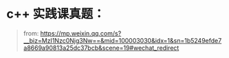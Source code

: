 # c++ 实践课真题：
> from: https://mp.weixin.qq.com/s?__biz=MzI1Nzc0Njg3Nw==&mid=100003030&idx=1&sn=1b5249efde7a8669a90813a25dc37bcb&scene=19#wechat_redirect

